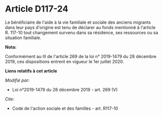 # Article D117-24

Le bénéficiaire de        l'aide à la vie familiale et sociale des anciens migrants dans leur pays d'origine est tenu de
déclarer au fonds mentionné à l'article R. 117-10 tout changement survenu dans sa résidence, ses ressources ou sa situation
familiale.

**Nota:**

Conformément au III de l'article 269 de la loi n° 2019-1479 du 28 décembre 2019, ces dispositions entrent en vigueur le 1er
juillet 2020.

**Liens relatifs à cet article**

_Modifié par_:

  - Loi n°2019-1479 du 28 décembre 2019 - art. 269 (V)

_Cite_:

  - Code de l'action sociale et des familles - art. R117-10
